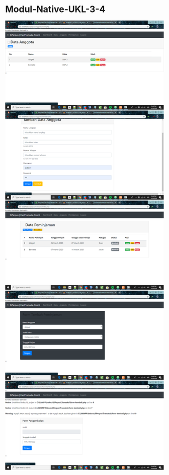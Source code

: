 # Modul-Native-UKL-3-4
![Alt Text](https://github.com/yusrilmustofa/Modul-Native-UKL-3-4/blob/master/Screenshot%20(318).png)
![Alt Text](https://github.com/yusrilmustofa/Modul-Native-UKL-3-4/blob/master/Screenshot%20(319).png)
![Alt Text](https://github.com/yusrilmustofa/Modul-Native-UKL-3-4/blob/master/Screenshot%20(320).png)
![Alt Text](https://github.com/yusrilmustofa/Modul-Native-UKL-3-4/blob/master/Screenshot%20(321).png)
![Alt Text](https://github.com/yusrilmustofa/Modul-Native-UKL-3-4/blob/master/Screenshot%20(322).png)
